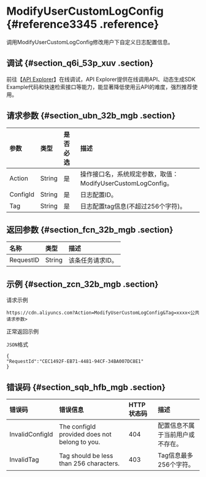 # ModifyUserCustomLogConfig {#reference3345 .reference}

调用ModifyUserCustomLogConfig修改用户下自定义日志配置信息。

## 调试 {#section_q6i_53p_xuv .section}

前往【[API Explorer](https://api.aliyun.com/#/?product=Cdn&api=ModifyUserCustomLogConfig)】在线调试，API Explorer提供在线调用API、动态生成SDK Example代码和快速检索接口等能力，能显著降低使用云API的难度，强烈推荐使用。

## 请求参数 {#section_ubn_32b_mgb .section}

|参数|类型|是否必选|描述|
|:-|:-|:---|:-|
|Action|String|是|操作接口名，系统规定参数，取值：ModifyUserCustomLogConfig。|
|ConfigId|String|是|日志配置ID。|
|Tag|String|是|日志配置tag信息\(不超过256个字符\)。|

## 返回参数 {#section_fcn_32b_mgb .section}

|名称|类型|描述|
|:-|:-|:-|
|RequestID|String|该条任务请求ID。|

## 示例 {#section_zcn_32b_mgb .section}

请求示例

``` {#codeblock_5cz_h7p_cvc}
https://cdn.aliyuncs.com?Action=ModifyUserCustomLogConfig&Tag=xxxx<公共请求参数>
```

正常返回示例

`JSON`格式

``` {#codeblock_rln_375_vm3}
{
"RequestId":"CEC1492F-EB71-4481-94CF-34BA007DC8E1"
}
```

## 错误码 {#section_sqb_hfb_mgb .section}

|错误码|错误信息|HTTP 状态码|描述|
|:--|:---|:-------|:-|
|InvalidConfigId|The configId provided does not belong to you.|404|配置信息不属于当前用户或不存在。|
|InvalidTag|Tag should be less than 256 characters.|403|Tag信息最多256个字符。|


